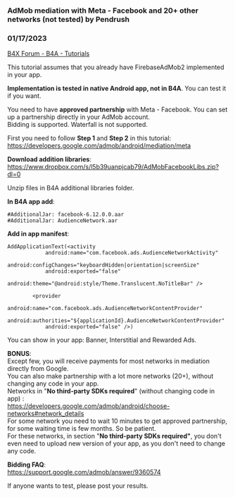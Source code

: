 ### AdMob mediation with Meta - Facebook and 20+ other networks  (not tested) by Pendrush
### 01/17/2023
[B4X Forum - B4A - Tutorials](https://www.b4x.com/android/forum/threads/145527/)

This tutorial assumes that you already have FirebaseAdMob2 implemented in your app.  
  
**Implementation is tested in native Android app, not in B4A**. You can test it if you want.  
  
You need to have **approved partnership** with Meta - Facebook. You can set up a partnership directly in your AdMob account.  
Bidding is supported. Waterfall is not supported.  
  
First you need to follow **Step 1** and **Step 2** in this tutorial:  
<https://developers.google.com/admob/android/mediation/meta>  
  
**Download addition libraries**:  
<https://www.dropbox.com/s/l5b39uanpjcab79/AdMobFacebookLibs.zip?dl=0>  
  
Unzip files in B4A additional libraries folder.  
  
**In B4A app add**:  

```B4X
#AdditionalJar: facebook-6.12.0.0.aar  
#AdditionalJar: AudienceNetwork.aar
```

  
  
**Add in app manifest**:  

```B4X
AddApplicationText(<activity  
            android:name="com.facebook.ads.AudienceNetworkActivity"  
            android:configChanges="keyboardHidden|orientation|screenSize"  
            android:exported="false"  
            android:theme="@android:style/Theme.Translucent.NoTitleBar" />  
  
        <provider  
            android:name="com.facebook.ads.AudienceNetworkContentProvider"  
            android:authorities="${applicationId}.AudienceNetworkContentProvider"  
            android:exported="false" />)
```

  
  
You can show in your app: Banner, Interstitial and Rewarded Ads.  
  
  
**BONUS**:  
Except few, you will receive payments for most networks in mediation directly from Google.  
You can also make partnership with a lot more networks (20+), without changing any code in your app.  
Networks in "**No third-party SDKs required**" (without changing code in app) :  
<https://developers.google.com/admob/android/choose-networks#network_details>  
For some network you need to wait 10 minutes to get approved partnership, for some waiting time is few months. So be patient.  
For these networks, in section "**No third-party SDKs required"**, you don't even need to upload new version of your app, as you don't need to change any code.  
  
**Bidding FAQ**:  
<https://support.google.com/admob/answer/9360574>  
  
If anyone wants to test, please post your results.